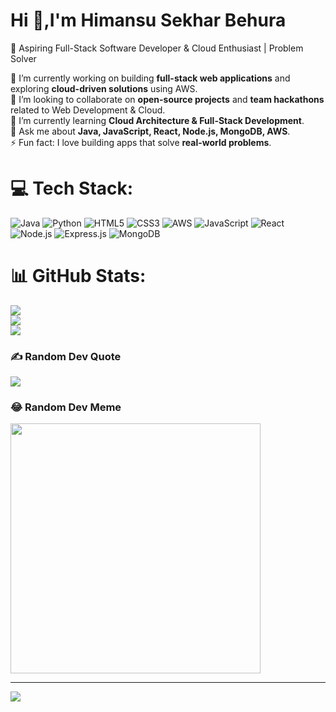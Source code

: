 # Hi 👋,I'm Himansu Sekhar Behura  
🚀 Aspiring Full-Stack Software Developer & Cloud Enthusiast | Problem Solver  

🔭 I’m currently working on building **full-stack web applications** and exploring **cloud-driven solutions** using AWS.  
👯 I’m looking to collaborate on **open-source projects** and **team hackathons** related to Web Development & Cloud.  
🌱 I’m currently learning **Cloud Architecture & Full-Stack Development**.  
💬 Ask me about **Java, JavaScript, React, Node.js, MongoDB, AWS**.  
⚡ Fun fact: I love building apps that solve **real-world problems**.  
  




# 💻 Tech Stack:
![Java](https://img.shields.io/badge/Java-%23ED8B00.svg?style=for-the-badge&logo=openjdk&logoColor=white) ![Python](https://img.shields.io/badge/python-3670A0?style=for-the-badge&logo=python&logoColor=ffdd54) ![HTML5](https://img.shields.io/badge/html5-%23E34F26.svg?style=for-the-badge&logo=html5&logoColor=white) ![CSS3](https://img.shields.io/badge/css3-%231572B6.svg?style=for-the-badge&logo=css3&logoColor=white) ![AWS](https://img.shields.io/badge/AWS-%23FF9900.svg?style=for-the-badge&logo=amazon-aws&logoColor=white) ![JavaScript](https://img.shields.io/badge/javascript-%23F7DF1E.svg?style=for-the-badge&logo=javascript&logoColor=black) ![React](https://img.shields.io/badge/react-%2361DAFB.svg?style=for-the-badge&logo=react&logoColor=black) ![Node.js](https://img.shields.io/badge/node.js-%23339933.svg?style=for-the-badge&logo=node.js&logoColor=white) ![Express.js](https://img.shields.io/badge/express.js-%23404d59.svg?style=for-the-badge&logo=express&logoColor=white) ![MongoDB](https://img.shields.io/badge/mongodb-%234ea94b.svg?style=for-the-badge&logo=mongodb&logoColor=white)
# 📊 GitHub Stats:
![](https://github-readme-stats.vercel.app/api?username=himansu2198&theme=vue-dark&hide_border=true&include_all_commits=false&count_private=false)<br/>
![](https://github-readme-streak-stats.herokuapp.com/?user=himansu2198&theme=vue-dark&hide_border=true)<br/>
![](https://github-readme-stats.vercel.app/api/top-langs/?username=himansu2198&theme=vue-dark&hide_border=true&include_all_commits=false&count_private=false&layout=compact)

### ✍️ Random Dev Quote
![](https://quotes-github-readme.vercel.app/api?type=horizontal&theme=radical)

### 😂 Random Dev Meme
<img src='https://randommeme-five.vercel.app/' style="height: 400px;"/>

---
[![](https://visitcount.itsvg.in/api?id=himansu2198&icon=0&color=0)](https://visitcount.itsvg.in)

<!-- Proudly created with GPRM ( https://gprm.itsvg.in ) -->
